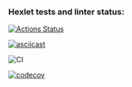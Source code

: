 ### Hexlet tests and linter status:
[![Actions Status](https://github.com/HellMan1721/python-project-50/actions/workflows/hexlet-check.yml/badge.svg)](https://github.com/HellMan1721/python-project-50/actions)

[![asciicast](https://asciinema.org/a/7ZAjCoJmSrk9PR8PQRQo2rdiJ.svg)](https://asciinema.org/a/7ZAjCoJmSrk9PR8PQRQo2rdiJ)

![CI](https://github.com/HellMan1721/python-project-50/actions/workflows/pyci.yml/badge.svg)

[![codecov](https://codecov.io/gh/HellMan1721/python-project-50/branch/main/graph/badge.svg)](https://codecov.io/gh/HellMan1721/python-project-50)

